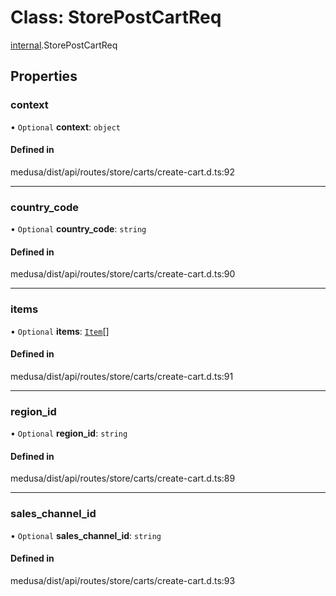 # Class: StorePostCartReq

[internal](../modules/internal-35.md).StorePostCartReq

## Properties

### context

• `Optional` **context**: `object`

#### Defined in

medusa/dist/api/routes/store/carts/create-cart.d.ts:92

___

### country\_code

• `Optional` **country\_code**: `string`

#### Defined in

medusa/dist/api/routes/store/carts/create-cart.d.ts:90

___

### items

• `Optional` **items**: [`Item`](internal-35.Item.md)[]

#### Defined in

medusa/dist/api/routes/store/carts/create-cart.d.ts:91

___

### region\_id

• `Optional` **region\_id**: `string`

#### Defined in

medusa/dist/api/routes/store/carts/create-cart.d.ts:89

___

### sales\_channel\_id

• `Optional` **sales\_channel\_id**: `string`

#### Defined in

medusa/dist/api/routes/store/carts/create-cart.d.ts:93
